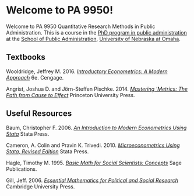 # Welcome to PA 9950!
Welcome to PA 9950 Quantitative Research Methods in Public Administration. This is a course in the [PhD program in public administration](http://www.unomaha.edu/college-of-public-affairs-and-community-service/public-administration/academics/phd.php) at the [School of Public Administration](http://spa.unomaha.edu), [University of Nebraska at Omaha](http://www.unomaha.edu).

## Textbooks
Wooldridge, Jeffrey M. 2016. [*Introductory Econometrics: A Modern Approach*](https://www.amazon.com/Introductory-Econometrics-Modern-Approach-Economics/dp/130527010X) 6e. Cengage.

Angrist, Joshua D. and Jörn-Steffen Pischke. 2014. [*Mastering 'Metrics: The Path from Cause to Effect*](https://www.amazon.com/Mastering-Metrics-Path-Cause-Effect/dp/0691152845/) Princeton University Press.

## Useful Resources
Baum, Christopher F. 2006. [*An Introduction to Modern Econometrics Using Stata*](http://www.stata.com/bookstore/modern-econometrics-stata/) Stata Press.

Cameron, A. Colin and Pravin K. Trivedi. 2010. [*Microeconometrics Using Stata, Revised Edition*](http://www.stata-press.com/books/microeconometrics-stata/) Stata Press.

Hagle, Timothy M. 1995. [*Basic Math for Social Scientists: Concepts*](https://www.amazon.com/Basic-Math-Social-Scientists-Quantitative/dp/0803958757/) Sage Publications.

Gill, Jeff. 2006. [*Essential Mathematics for Political and Social Research*](https://www.amazon.com/Essential-Mathematics-Political-Research-Analytical/dp/052168403X) Cambridge University Press.

